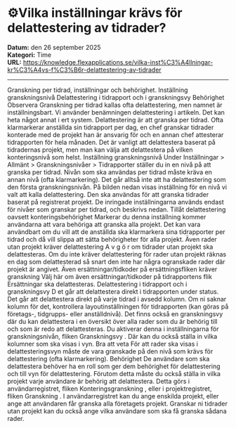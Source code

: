 # ⚙️Vilka inställningar krävs för delattestering av tidrader?

**Datum:** den 26 september 2025  
**Kategori:** Time  
**URL:** https://knowledge.flexapplications.se/vilka-inst%C3%A4llningar-kr%C3%A4vs-f%C3%B6r-delattestering-av-tidrader

---

Granskning per tidrad, inställningar och behörighet.
Inställning granskningsnivå
Delattestering i tidrapport och i granskningsvy
Behörighet
Observera
Granskning per tidrad kallas ofta delattestering, men namnet är inställningsbart. Vi använder benämningen delattestering i artikeln. Det kan heta något annat i ert system.
Delattestering är att granska per tidrad. Ofta klarmarkerar anställda sin tidrapport per dag, en chef granskar tidrader konterade med de projekt han är ansvarig för och en annan chef attesterar tidrapporten för hela månaden.
Det är vanligt att delattestera baserat på tidradernas projekt, men man kan välja att delattestera på vilken konteringsnivå som helst.
Inställning granskningsnivå
Under
Inställningar > Allmänt > Granskningsnivåer > Tidrapporter
ställer du in en nivå på att granska per tidrad. Nivån som ska användas per tidrad måste kräva en annan nivå (ofta klarmarkering). Det går alltså inte att ha delattestering som den första granskningsnivån.
På bilden nedan visas inställning för en nivå vi valt att kalla delattestering. Den ska användas för att granska tidrader baserat på registrerat projekt.
De inringade inställningarna används endast för nivåer som granskar per tidrad, och beskrivs nedan.
Tillåt delattestering oavsett konteringsbehörighet
Markerar du denna inställning kommer användarna att vara behöriga att granska alla projekt. Det kan vara användbart om du vill att de anställda ska klarmarkera sina tidrapporter per tidrad och då vill slippa att sätta behörigheter för alla projekt.
Även rader utan projekt kräver delattestering
A
v
g
ö
r om tidrader utan projekt ska delattesteras. Om du inte kräver delattestering för rader utan projekt räknas en dag som delattesterad så snart den inte har några ogranskade rader där projekt är angivet.
Även ersättningar/tidkoder på ersättningsfliken kräver granskning
Välj här om även ersättningar/tidkoder på tidrapportens flik Ersättningar ska delattesteras.
Delattestering i tidrapport och i granskningsvy
D
et går att delattestera direkt i tidrapporten under status.
Det går att delattestera direkt på varje tidrad i avsedd kolumn. Om ni saknar kolumn för det, kontrollera layoutinställningen för tidrapporten (kan göras på företags-, tidgrupps- eller anställdnivå).
Det finns också en granskningsvy där du kan delattestera i en översikt över alla rader som du är behörig till och som är redo att delattesteras. Du aktiverar denna i inställningarna för granskningsnivån, fliken
Granskningsvy
. Där kan du också ställa in vilka kolumner som ska visas i vyn.
Bra att veta
För att rader ska visas i delattesteringsvyn måste de vara granskade på den nivå som krävs för delattestering (ofta klarmarkering).
Behörighet
De användare som ska delattestera behöver ha en roll som ger dem behörighet för delattestering och till vyn för delattestering. Förutom detta måste du också ställa in vilka projekt varje användare är behörig att delattestera. Detta görs i användarregistret, fliken
Konteringsgranskning
, eller i projektregistret, fliken
Granskning
.
I användarregistret kan du ange enskilda projekt, eller ange att användaren får granska alla företagets projekt. Granskar ni tidrader utan projekt kan du också ange vilka användare som ska få granska sådana rader.
